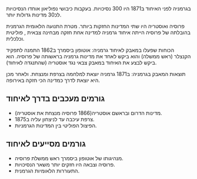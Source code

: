 בגרמניה לפני האיחוד ב1871 היו 300 נסיכויות. בעקבות כיבושי נפוליאון אוחדו הנסיכויות לכ30 מדינות גדולות יותר.

פרוסיה ואוסטריה היו שתי המדינות החזקות ביותר. מטרת התנועה הלאומית הגרמנית בהובלתה של פרוסיה הייתה איחוד גרמניה למדינה אחת חזקה מבחינה צבאית , פוליטית וכלכלית.

הכוחות שפעלו במאבק לאיחוד גרמניה: אוטופון ביסמרך ב1862 התמנה לתפקיד הקנצלר (ראש ממשלה) והוא ביקש לאחד את מדינות גרמניה בראשותה של פרוסיה. הוא ביקש לבצע את האיחוד במאבק צבאי נגד אוסטריה (שהתנגדה לאיחוד).

תוצאות המאבק בגרמניה: ב1871 גרמניה יוצאת למלחמה בצרפת ומנצחת. ולאחר מכן היא יוצאת לדרך כמדינה הכי חזקה באירופה.

## גורמים מעכבים בדרך לאיחוד
* מדינות הדרום ובראשם אוסטריה(1866 פרוסיה מנצחת את אוסטריה).
* צרפת עיכבה עד לניצחון עליה ב1875.
* הפיצול הפוליטי בין המדינות הגרמניות.

## גורמים מסייעים לאיחוד
* מנהיגותו של אוטופון ביסמרך ראש ממשלת פרוסיה.
* פרוסיה וצבאה היו חזקים יותר משאר הנסיכויות.
* התעוררות הלאומיות הגרמנית.
